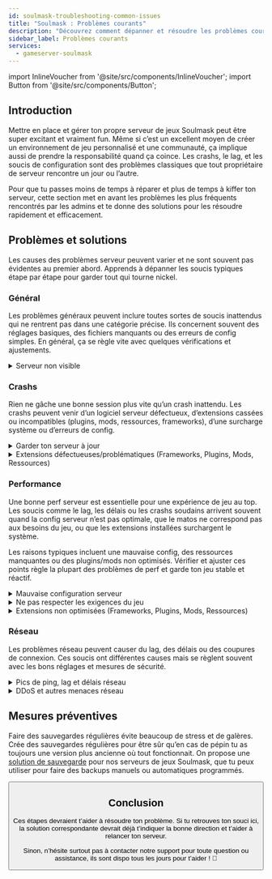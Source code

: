 ```yaml
---
id: soulmask-troubleshooting-common-issues
title: "Soulmask : Problèmes courants"
description: "Découvrez comment dépanner et résoudre les problèmes courants des serveurs Soulmask pour une expérience de jeu fluide → En savoir plus maintenant"
sidebar_label: Problèmes courants
services:
  - gameserver-soulmask
---
```


import InlineVoucher from '@site/src/components/InlineVoucher';
import Button from '@site/src/components/Button';

## Introduction

Mettre en place et gérer ton propre serveur de jeux Soulmask peut être super excitant et vraiment fun. Même si c’est un excellent moyen de créer un environnement de jeu personnalisé et une communauté, ça implique aussi de prendre la responsabilité quand ça coince. Les crashs, le lag, et les soucis de configuration sont des problèmes classiques que tout propriétaire de serveur rencontre un jour ou l’autre.

Pour que tu passes moins de temps à réparer et plus de temps à kiffer ton serveur, cette section met en avant les problèmes les plus fréquents rencontrés par les admins et te donne des solutions pour les résoudre rapidement et efficacement.


<InlineVoucher />



## Problèmes et solutions

Les causes des problèmes serveur peuvent varier et ne sont souvent pas évidentes au premier abord. Apprends à dépanner les soucis typiques étape par étape pour garder tout qui tourne nickel.

### Général
Les problèmes généraux peuvent inclure toutes sortes de soucis inattendus qui ne rentrent pas dans une catégorie précise. Ils concernent souvent des réglages basiques, des fichiers manquants ou des erreurs de config simples. En général, ça se règle vite avec quelques vérifications et ajustements.

<details>
  <summary>Serveur non visible</summary>

Un serveur qui n’apparaît pas peut être dû à une initialisation incomplète. Ça peut venir d’une config foireuse ou de fichiers corrompus. Tu trouveras souvent plus d’infos dans la console du serveur ou les fichiers logs. Aussi, vérifie que tu n’as pas de filtres incorrects dans la liste des serveurs qui empêcheraient l’affichage.

</details>


### Crashs

Rien ne gâche une bonne session plus vite qu’un crash inattendu. Les crashs peuvent venir d’un logiciel serveur défectueux, d’extensions cassées ou incompatibles (plugins, mods, ressources, frameworks), d’une surcharge système ou d’erreurs de config.

<details>
  <summary>Garder ton serveur à jour</summary>

Faire tourner ton serveur de jeux sur la dernière version est crucial pour la stabilité, la sécurité et la compatibilité. Les mises à jour du jeu, les changements de framework ou les modifs d’outils tiers peuvent causer de gros soucis si ta version serveur est obsolète.

Un serveur de jeux dépassé peut crasher, avoir des comportements bizarres, ou même ne pas démarrer du tout.

![img](https://screensaver01.zap-hosting.com/index.php/s/JXLHyHeMJqErHLJ/preview)


</details>

<details>
  <summary>Extensions défectueuses/problématiques (Frameworks, Plugins, Mods, Ressources)</summary>

Les crashs sont souvent causés par des extensions défectueuses ou obsolètes. Que ce soit un framework, plugin, mod ou ressource, des problèmes peuvent survenir si une extension n’est pas compatible avec la dernière version du jeu ou contient des bugs.

Ça peut provoquer des crashs, freezes ou erreurs, surtout si plusieurs extensions problématiques interagissent. Si tu penses qu’une extension est en cause, désactive-la temporairement et vérifie si ton serveur reste stable sans. C’est une méthode simple pour identifier l’extension qui pose problème.

Assure-toi que toutes tes extensions sont à jour, maintenues activement et testées pour la compatibilité avec la version actuelle du jeu pour éviter crashs et downtime.

Pour isoler la cause des crashs, il est souvent utile de désactiver temporairement le contenu additionnel. Commence avec une config minimale et vérifie si le problème persiste. Si le souci disparaît, réintroduis les extensions, mods ou ressources une par une en testant à chaque étape. Cette approche progressive permet d’identifier précisément l’élément problématique. Cette méthode cible efficacement les coupables et garantit un dépannage basé sur des preuves, pas des suppositions.

</details>

### Performance

Une bonne perf serveur est essentielle pour une expérience de jeu au top. Les soucis comme le lag, les délais ou les crashs soudains arrivent souvent quand la config serveur n’est pas optimale, que le matos ne correspond pas aux besoins du jeu, ou que les extensions installées surchargent le système.

Les raisons typiques incluent une mauvaise config, des ressources manquantes ou des plugins/mods non optimisés. Vérifier et ajuster ces points règle la plupart des problèmes de perf et garde ton jeu stable et réactif.

<details>
  <summary>Mauvaise configuration serveur</summary>

Des réglages serveur incorrects ou mal ajustés peuvent entraîner une surconsommation de ressources et causer des problèmes de perf comme du lag ou du stuttering. Assure-toi que tes valeurs de config correspondent aux recommandations pour ton jeu et la taille de ton serveur. Revois-les et ajuste-les si besoin pour que ton serveur tourne au max de son efficacité.

Tu peux modifier ta config via les paramètres dispo dans la section **Settings** ou directement dans les fichiers de config sous **Configs** de ton interface web.

</details>

<details>
  <summary>Ne pas respecter les exigences du jeu</summary>

Pour que ton serveur de jeux tourne bien et de façon fiable, il faut choisir une config adaptée aux besoins de ton projet. Les exigences varient beaucoup selon le jeu, l’utilisation d’extensions comme mods, plugins ou ressources, et le nombre de joueurs attendu.

ZAP-Hosting propose une config minimale recommandée lors de la commande. Ces suggestions sont basées sur des cas d’usage typiques et visent à t’éviter les soucis de perf comme le lag, les crashs ou les temps de chargement longs.

![img](https://screensaver01.zap-hosting.com/index.php/s/87ADJdwNAXxXxdk/preview)

Suis bien ces recommandations ou prends une config supérieure si besoin pour garantir stabilité optimale et meilleure expérience possible pour toi et tes joueurs. C’est une recommandation minimale.

Selon l’ampleur de ton projet et la quantité de contenu additionnel, les ressources nécessaires peuvent déjà être plus élevées dès le départ ou augmenter avec le temps. Dans ce cas, upgrader ton package serveur de jeux est un moyen simple d’assurer la perf et la stabilité sur la durée.

</details>

<details>
  <summary>Extensions non optimisées (Frameworks, Plugins, Mods, Ressources)</summary>

Toutes les extensions ne sont pas conçues avec la perf en tête. Que ce soit un framework, plugin, mod ou ressource, une mauvaise implémentation peut causer de gros soucis de perf sur ton serveur. Souvent, la fonctionnalité marche mais la manière dont c’est codé est inefficace, trop complexe ou génère une charge inutile sur les ressources serveur.

Ça peut entraîner une forte utilisation CPU, des fuites mémoire, du lag, voire des crashs, surtout quand plusieurs composants non optimisés interagissent. Assure-toi toujours que les extensions sont maintenues activement, bien documentées et testées pour la perf. En cas de doute, consulte les retours de la communauté ou surveille la perf serveur pour repérer les éléments problématiques.

Pour isoler la cause des soucis de perf, il est souvent utile de désactiver temporairement le contenu additionnel. Commence avec une config minimale et vérifie si le problème persiste. Si le souci disparaît, réintroduis les extensions, mods ou ressources une par une en testant à chaque étape. Cette approche progressive permet d’identifier précisément l’élément problématique, qu’il s’agisse d’un conflit, d’une fuite mémoire ou d’une surconsommation de ressources.

Cette méthode cible efficacement les coupables et garantit un dépannage basé sur des preuves, pas des suppositions.

</details>



### Réseau
Les problèmes réseau peuvent causer du lag, des délais ou des coupures de connexion. Ces soucis ont différentes causes mais se règlent souvent avec les bons réglages et mesures de sécurité.

<details>
  <summary>Pics de ping, lag et délais réseau</summary>

Les pics de ping, le lag et les délais réseau sont souvent dus à des ressources serveur limitées, comme un CPU, une RAM ou une bande passante insuffisants.

Ils peuvent aussi survenir quand le serveur est surchargé par un nombre élevé de joueurs ou des scripts/plugins gourmands. Des soucis réseau comme un mauvais routage, une surcharge externe ou un hébergement trop éloigné des joueurs peuvent aussi augmenter la latence.

En plus, les processus en arrière-plan, une connexion internet instable, la perte de paquets, et un logiciel serveur obsolète ou mal configuré peuvent tous contribuer à des problèmes de perf visibles en jeu.

Si tu subis du lag ou un ping élevé sur ton serveur, voici quelques étapes simples pour améliorer la perf. D’abord, assure-toi que ton serveur respecte ou dépasse les specs recommandées pour ton jeu et projet. Choisir un emplacement serveur proche de ta base de joueurs aide aussi à réduire la latence.

Si tu suspectes des problèmes de routage ou des soucis réseau externes, n’hésite pas à contacter notre support. Ils t’aideront à analyser la situation et trouver la meilleure solution possible.


</details>

<details>
  <summary>DDoS et autres menaces réseau</summary>

Les serveurs de jeux peuvent parfois être la cible d’activités réseau malveillantes, notamment des attaques par déni de service distribué (DDoS). Ces attaques inondent le serveur avec un trafic excessif, causant du lag, des pertes de connexion, voire un downtime complet. Parfois, les attaquants tentent d’exploiter des vulnérabilités réseau ou de déstabiliser le serveur via des tentatives de connexion répétées ou des schémas de données inhabituels.

Même si la plupart de ces menaces échappent au contrôle de l’utilisateur lambda, ZAP-Hosting fournit des systèmes intégrés de protection et d’atténuation pour protéger ton serveur contre les attaques courantes et avancées. Si tu penses que ton serveur est ciblé et que ça cause des soucis, contacte notre support pour de l’aide et des conseils.

</details>






## Mesures préventives

Faire des sauvegardes régulières évite beaucoup de stress et de galères. Crée des sauvegardes régulières pour être sûr qu’en cas de pépin tu as toujours une version plus ancienne où tout fonctionnait. On propose une [solution de sauvegarde](gameserver-backups.md) pour nos serveurs de jeux Soulmask, que tu peux utiliser pour faire des backups manuels ou automatiques programmés.



<Button label="Accéder à ZAP-Storage" link="https://zap-hosting.com/en/customer/home/storage/" block/>






## Conclusion

Ces étapes devraient t’aider à résoudre ton problème. Si tu retrouves ton souci ici, la solution correspondante devrait déjà t’indiquer la bonne direction et t’aider à relancer ton serveur.

Sinon, n’hésite surtout pas à contacter notre support pour toute question ou assistance, ils sont dispo tous les jours pour t’aider ! 🙂

<InlineVoucher />